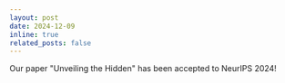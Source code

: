 ```yaml
---
layout: post
date: 2024-12-09
inline: true
related_posts: false
---
```


Our paper "Unveiling the Hidden" has been accepted to NeurIPS 2024!
